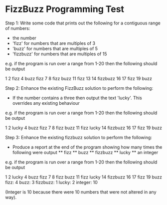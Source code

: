 # FizzBuzz Programming Test

Step 1:
Write some code that prints out the following for a contiguous range of numbers:
* the number
* 'fizz' for numbers that are multiples of 3
* 'buzz' for numbers that are multiples of 5
* 'fizzbuzz' for numbers that are multiples of 15

e.g. if the program is run over a range from 1-20 then the following should be output

1 2 fizz 4 buzz fizz 7 8 fizz buzz 11 fizz 13 14 fizzbuzz 16 17 fizz 19 buzz

Step 2:
Enhance the existing FizzBuzz solution to perform the following:

* If the number contains a three then output the text 'lucky'. This overrides any existing behaviour

e.g. if the program is run over a range from 1-20 then the following should be output

1 2 lucky 4 buzz fizz 7 8 fizz buzz 11 fizz lucky 14 fizzbuzz 16 17 fizz 19 buzz

Step 3:
Enhance the existing fizzbuzz solution to perform the following:

* Produce a report at the end of the program showing how many times the following were output
** fizz
** buzz
** fizzbuzz
** lucky
** an integer

e.g. if the program is run over a range from 1-20 then the following should be output

1 2 lucky 4 buzz fizz 7 8 fizz buzz 11 fizz lucky 14 fizzbuzz 16 17 fizz 19 buzz
fizz: 4
buzz: 3
fizzbuzz: 1
lucky: 2
integer: 10 

(Integer is 10 because there were 10 numbers that were not altered in any way).
